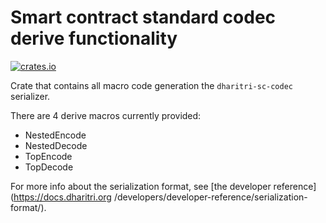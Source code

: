 # Smart contract standard codec derive functionality

[![crates.io](https://img.shields.io/crates/v/dharitri-sc-codec-derive.svg)](https://crates.io/crates/dharitri-sc-codec-derive) 

Crate that contains all macro code generation the `dharitri-sc-codec` serializer.

There are 4 derive macros currently provided:
* NestedEncode
* NestedDecode
* TopEncode
* TopDecode

For more info about the serialization format, see [the developer reference](https://docs.dharitri.org
/developers/developer-reference/serialization-format/).
